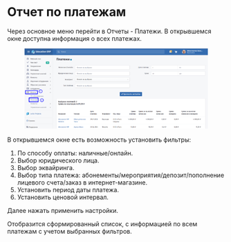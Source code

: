 # Отчет по платежам

Через основное меню перейти в Отчеты -  Платежи. В открывшемся окне доступна информация о всех платежах.

<figure><img src="../.gitbook/assets/image (1) (1) (1) (1) (1) (1) (1) (1).png" alt=""><figcaption></figcaption></figure>

В открывшемся окне есть возможность установить фильтры:

1. По способу оплаты: наличные/онлайн.
2. Выбор юридического лица.
3. Выбор эквайринга.
4. Выбор типа платежа: абонементы/мероприятия/депозит/пополнение лицевого счета/заказ в интернет-магазине.
5. Установить период даты платежа.
6. Установить ценовой интервал.

Далее нажать применить настройки.&#x20;

Отобразится сформированный список, с информацией по всем платежам с учетом выбранных фильтров.
